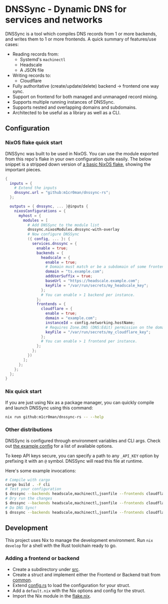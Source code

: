 # DNSSync - Dynamic DNS for services and networks

DNSSync is a tool which compiles DNS records from 1 or more backends,
and writes them to 1 or more frontends. A quick summary of features/use cases:

- Reading records from:
    - Systemd's `machinectl`
    - Headscale
    - A JSON file
- Writing records to:
    - Cloudflare
- Fully authoritative (create/update/delete) backend -> frontend one way sync.
- Support on frontend for both managed and unmanaged record mixing.
- Supports multiple running instances of DNSSync.
- Supports nested and overlapping domains and subdomains.
- Architected to be useful as a library as well as a CLI.

## Configuration

### NixOS flake quick start

DNSSync was built to be used in NixOS. You can use the module exported from
this repo's flake in your own configuration quite easily. The below snippet
is a stripped down version of [a basic NixOS flake](https://gist.github.com/m1cr0man/8cae16037d6e779befa898bfefd36627),
showing the important pieces.

```nix
{
  inputs = {
    # Extend the inputs
    dnssync.url = "github:m1cr0man/dnssync-rs";
  };

  outputs = { dnssync, ... }@inputs {
    nixosConfigurations = {
      myhost = {
        modules = [
          # Add DNSSync to the module list
          dnssync.nixosModules.dnssync-with-overlay
          # Now configure DNSSync
          ({ config, ... }: {
            services.dnssync = {
              enable = true;
              backends = {
                headscale = {
                  enable = true;
                  # Domain must match or be a subdomain of some frontend
                  domain = "ts.example.com";
                  addUserSuffix = true;
                  baseUrl = "https://headscale.example.com";
                  keyFile = "/var/run/secrets/my_headscale_key";
                };
                # You can enable > 1 backend per instance.
              };
              frontends = {
                cloudflare = {
                  enable = true;
                  domain = "example.com";
                  instanceId = config.networking.hostName;
                  # Requires Zone.DNS (DNS:Edit) permission on the domain
                  keyFile = "/var/run/secrets/my_cloudflare_key";
                };
                # You can enable > 1 frontend per instance.
              };
            };
          })
        ];
      };
    };
  };
}
```

### Nix quick start

If you are just using Nix as a package manager, you can quickly compile and
launch DNSSync using this command:

```bash
nix run github:m1cr0man/dnssync-rs -- --help
```

### Other distributions

DNSSync is configured through environment variables and CLI args. Check out
[the example config](./config.example.env) for a list of available options.

To keep API keys secure, you can specify a path to any `_API_KEY` option by
prefixing it with an `@` symbol. DNSSync will read this file at runtime.

Here's some example invocations:

```bash
# Compile with cargo
cargo build . -F cli
# Test your configuration
$ dnssync --backends headscale,machinectl,jsonfile --frontends cloudflare --test
# Dry run the changes
$ dnssync --backends headscale,machinectl,jsonfile --frontends cloudflare --dry-run
# Do DNS Sync!
$ dnssync --backends headscale,machinectl,jsonfile --frontends cloudflare
```

## Development

This project uses Nix to manage the development environment.
Run `nix develop` for a shell with the Rust toolchain ready to go.

### Adding a frontend or backend

- Create a subdirectory under [src](./src/).
- Create a struct and implement either the Frontend or Backend
 trait from [common](./src/common/models.rs).
- Extend [config.rs](./src/config.rs) to load the configuration for your struct.
- Add a `default.nix` with the Nix options and config for the struct.
- Import the Nix module in the [flake.nix](./flake.nix#92).
